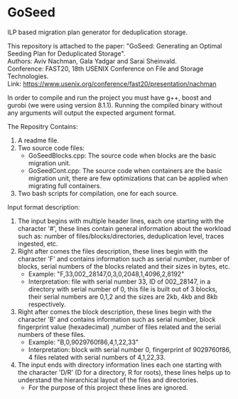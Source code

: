 # GoSeed
ILP based migration plan generator for deduplication storage.

This repository is attached to the paper: "GoSeed: Generating an Optimal Seeding Plan for Deduplicated Storage".<br/>
Authors: Aviv Nachman, Gala Yadgar and Sarai Sheinvald.<br/>
Conference: FAST20, 18th USENIX Conference on File and Storage Technologies.<br/>
Link: https://www.usenix.org/conference/fast20/presentation/nachman

In order to compile and run the project you must have g++, boost and gurobi (we were using version 8.1.1).
Running the compiled binary without any arguments will output the expected argument format.

The Repositry Contains:
1. A readme file.
2. Two source code files:
   - GoSeedBlocks.cpp: The source code when blocks are the basic migration unit.
   - GoSeedCont.cpp: The source code when containers are the basic migration unit, there are few optimizations that can be applied when migrating full containers.
3. Two bash scripts for compilation, one for each source.


Input format description:
1. The input begins with multiple header lines, each one starting with the character '#', these lines contain general information about the workload such as: number of files/blocks/directories, deduplication level, traces ingested, etc.
2. Right after comes the files description, these lines begin with the character 'F' and contains information such as serial number, number of blocks, serial numbers of the blocks related and their sizes in bytes, etc.
   - Example: "F,33,002_28147,0,3,0,2048,1,4096,2,8192"
   - Interpretation: file with serial number 33, ID of 002_28147, in a directory with serial number of 0, this file is built out of 3 blocks, their serial numbers are 0,1,2 and the sizes are 2kb, 4kb and 8kb respectively.
3. Right after comes the block description, these lines begin with the character 'B' and contains information such as serial number, block fingerprint value (hexadecimal) ,number of files related and the serial numbers of these files.
   - Example: "B,0,9029760f86,4,1,22,33"
   - Interpretation: block with serial number 0, fingerprint of 9029760f86, 4 files related with serial numbers of 4,1,22,33.
4. The input ends with directory information lines each one starting with the character 'D/R' (D for a directory, R for roots), these lines helps up to understand the hierarchical layout of the files and directories.
   - For the purpose of this project these lines are ignored.
